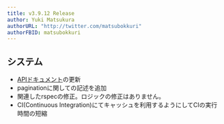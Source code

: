 ```yaml
---
title: v3.9.12 Release
author: Yuki Matsukura
authorURL: "http://twitter.com/matsubokkuri"
authorFBID: matsubokkuri
---
```


## システム

- [APIドキュメント](https://tanomimaster.com/docs/api)の更新
 - paginationに関しての記述を追加
 - 関連したrspecの修正。ロジックの修正はありません。
- CI(Continuous Integration)にてキャッシュを利用するようにしてCIの実行時間の短縮

